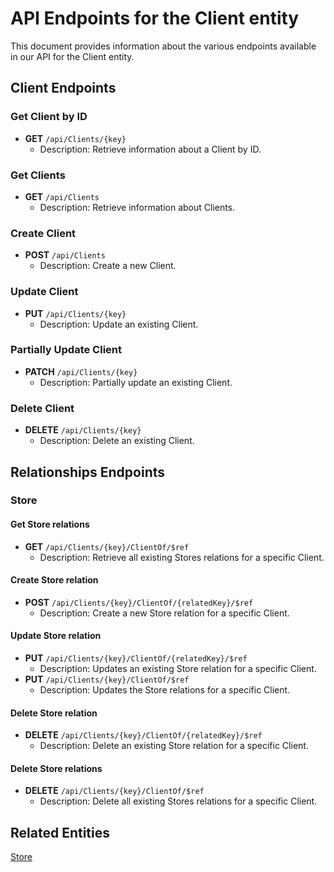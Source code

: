 # API Endpoints for the Client entity

This document provides information about the various endpoints available in our API for the Client entity.

## Client Endpoints

### Get Client by ID
- **GET** `/api/Clients/{key}`
  - Description: Retrieve information about a Client by ID.
  
### Get Clients
- **GET** `/api/Clients`
  - Description: Retrieve information about Clients.

### Create Client
- **POST** `/api/Clients`
  - Description: Create a new Client.

### Update Client
- **PUT** `/api/Clients/{key}`
  - Description: Update an existing Client.

### Partially Update Client
- **PATCH** `/api/Clients/{key}`
  - Description: Partially update an existing Client.
 
### Delete Client
- **DELETE** `/api/Clients/{key}`
  - Description: Delete an existing Client.

## Relationships Endpoints

### Store

#### Get Store relations
- **GET** `/api/Clients/{key}/ClientOf/$ref`
  - Description: Retrieve all existing Stores relations for a specific Client.
  
#### Create Store relation
- **POST** `/api/Clients/{key}/ClientOf/{relatedKey}/$ref`
  - Description: Create a new Store relation for a specific Client.
  
#### Update Store relation
- **PUT** `/api/Clients/{key}/ClientOf/{relatedKey}/$ref`
  - Description: Updates an existing Store relation for a specific Client.
- **PUT** `/api/Clients/{key}/ClientOf/$ref`
  - Description: Updates the Store relations for a specific Client.

#### Delete Store relation
- **DELETE** `/api/Clients/{key}/ClientOf/{relatedKey}/$ref`
  - Description: Delete an existing Store relation for a specific Client.

#### Delete Store relations
- **DELETE** `/api/Clients/{key}/ClientOf/$ref`
  - Description: Delete all existing Stores relations for a specific Client.

## Related Entities

[Store](StoreEndpoints.md)
